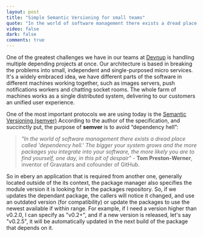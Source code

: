 ```yaml
---
layout: post
title: "Simple Semantic Versioning for small teams"
quote: "In the world of software management there exists a dread place called “dependency hell.” The bigger your system grows and the more packages you integrate into your software, the more likely you are to find yourself, one day, in this pit of despair"
video: false
dark: false
comments: true
---
```


One of the greatest challenges we have in our teams at [Devnup](https://devnup.solutions) is handling multiple depending projects at once. Our architecture is based in breaking the problems into small, independent and single-purposed micro services. It's a widely embraced idea, we have different parts of the software in different machines working together, such as images servers, push notifications workers and chatting socket rooms. The whole farm of machines works as a single distributed system, delivering to our customers an unified user experience.

One of the most important protocols we are using today is the [Semantic Versioning (semver)](https://semver.org) According to the author of the specification, and succinctly put, the purpose of **semver** is to avoid “dependency hell”:

> *"In the world of software management there exists a dread place called 'dependency hell.' The bigger your system grows and the more packages you integrate into your software, the more likely you are to find yourself, one day, in this pit of despair"* - **Tom Preston-Werner**, inventor of Gravatars and cofounder of GitHub.

So in ebery an application that is required from another one, generally located outside of the its context, the package manager also specifies the module version it is looking for in the packages repository. So, if we updates the dependant package, the callers will notice it changed, and use an outdated version (for compatibility) or update the packages to use the newest available if within range. For example, if I need a version higher than v0.2.0, I can specify as "v0.2+", and if a new version is released, let's say "v0.2.5", it will be automatically updated in the next build of the package that depends on it.